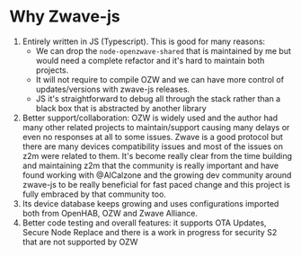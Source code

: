 # Why Zwave-js

1. Entirely written in JS (Typescript). This is good for many reasons:
   - We can drop the `node-openzwave-shared` that is maintained by me but would need a complete refactor and it's hard to maintain both projects.
   - It will not require to compile OZW and we can have more control of updates/versions with zwave-js releases.
   - JS it's straightforward to debug all through the stack rather than a black box that is abstracted by another library
2. Better support/collaboration: OZW is widely used and the author had many other related projects to maintain/support causing many delays or even no responses at all to some issues. Zwave is a good protocol but there are many devices compatibility issues and most of the issues on z2m were related to them. It's become really clear from the time building and maintaining z2m that the community is really important and have found working with @AlCalzone and the growing dev community around zwave-js to be really beneficial for fast paced change and this project is fully embraced by that community too.
3. Its device database keeps growing and uses configurations imported both from OpenHAB, OZW and Zwave Alliance.
4. Better code testing and overall features: it supports OTA Updates, Secure Node Replace and there is a work in progress for security S2 that are not supported by OZW
